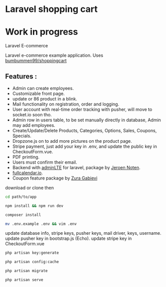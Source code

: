 # Laravel shopping cart
# Work in progress

Laravel E-commerce

Laravel e-commerce example application. Uses [bumbummen99/shoppingcart](https://github.com/bumbummen99/LaravelShoppingcart)

Features :
---
* Admin can create employees.
* Customizable front page.
* update or 86 product in a blink.
* Mail functionality on registration, order and logging.
* User account with real-time order tracking with pusher, will move to socket.io soon tho.
* Admin row in users table, to be set manually directly in database, Admin may add employees.
* Create/Update/Delete Products, Categories, Options, Sales, Coupons, Specials.
* Dropzone.js on to add more pictures on the product page.
* Stripe payment, just add your key in .env, and update the public key in CheckoutForm.vue.
* PDF printing.
* Users must confirm their email.
* Backend with [adminLTE](https://adminlte.io/themes/AdminLTE/index2.html) for laravel, package by [Jeroen Noten](https://github.com/jeroennoten/Laravel-AdminLTE).
* [fullcalendar.io](https://fullcalendar.io).
* Coupon feature package by [Zura Gabievi](https://github.com/zgabievi/laravel-promocodes)


download or clone then
```sh
cd path/to/app
```
```sh
npm install && npm run dev
```
```sh
composer install
```
```sh
mv .env.example .env && vim .env
```
update database info, stripe keys, pusher keys, mail driver, keys, username.
update pusher key in bootstrap.js (Echo).
update stripe key in CheckoutForm.vue
```sh
php artisan key:generate
```
```sh
php artisan config:cache
```
```sh
php artisan migrate
```
```sh
php artisan serve
```
